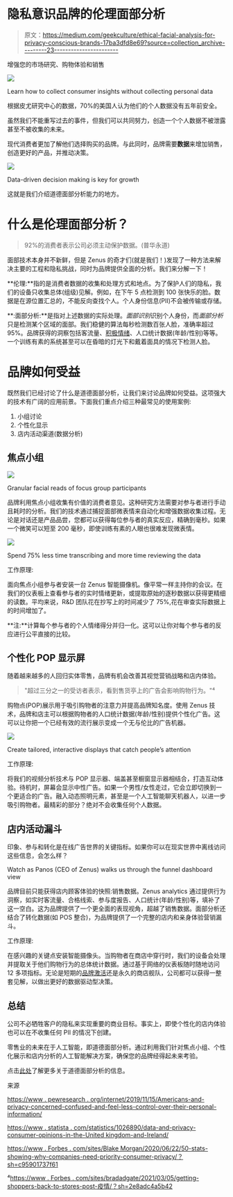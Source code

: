 # 隐私意识品牌的伦理面部分析

> 原文：<https://medium.com/geekculture/ethical-facial-analysis-for-privacy-conscious-brands-17ba3dfd8e69?source=collection_archive---------23----------------------->

增强您的市场研究、购物体验和销售

![](img/d9f3f0992af4a463727e4c6d6914902e.png)

Learn how to collect consumer insights without collecting personal data

根据皮尤研究中心的数据，70%的美国人认为他们的个人数据没有五年前安全。

虽然我们不能重写过去的事件，但我们可以共同努力，创造一个个人数据不被泄露甚至不被收集的未来。

现代消费者更加了解他们选择购买的品牌。与此同时，品牌需要**数据**来增加销售，创造更好的产品，并推动决策。

![](img/6c6ee65c142fcffd6b8b204f81b54f63.png)

Data-driven decision making is key for growth

这就是我们介绍道德面部分析能力的地方。

# 什么是伦理面部分析？

> 92%的消费者表示公司必须主动保护数据。(普华永道)

面部技术本身并不新鲜，但是 Zenus 的奇才们(就是我们！)发现了一种方法来解决主要的工程和隐私挑战，同时为品牌提供全面的分析。我们来分解一下！

**伦理:**指的是消费者数据的收集和处理方式和地点。为了保护人们的隐私，我们的设备只收集总体(组级)见解。例如，在下午 5 点检测到 100 张快乐的脸。数据是在源位置汇总的，不能反向查找个人。个人身份信息(PII)不会被传输或存储。

**:面部分析:**是指对上述数据的实际处理。*面部识别*识别个人身份，而*面部分析*只是检测某个区域的面部。我们稳健的算法每秒检测数百张人脸，准确率超过 95%。品牌获得的洞察包括客流量、[积极情绪](/mlearning-ai/how-to-collect-in-store-retail-analytics-on-a-massive-scale-8d33a68b8212)、人口统计数据(年龄/性别)等等。一个训练有素的系统甚至可以在昏暗的灯光下和戴着面具的情况下检测人脸。

# 品牌如何受益

既然我们已经讨论了什么是道德面部分析，让我们来讨论品牌如何受益。这项强大的技术有广阔的应用前景。下面我们重点介绍三种最常见的使用案例:

1.  小组讨论
2.  个性化显示
3.  店内活动渠道(数据分析)

## **焦点小组**

![](img/db418380af9e8f43ef13645b6c4686bd.png)

Granular facial reads of focus group participants

品牌利用焦点小组收集有价值的消费者意见。这种研究方法需要对参与者进行手动且耗时的分析。我们的技术通过捕捉面部微表情来自动化和增强数据收集过程。无论是对话还是产品品尝，您都可以获得每位参与者的真实反应，精确到毫秒。如果一个微笑可以短至 200 毫秒，即使训练有素的人眼也很难发现微表情。

![](img/a924c3caada1bfdc6a21501ba2c16efd.png)

Spend 75% less time transcribing and more time reviewing the data

工作原理:

面向焦点小组参与者安装一台 Zenus 智能摄像机。像平常一样主持你的会议。在我们的仪表板上查看参与者的实时情绪更新，或提取原始的逐秒数据以获得更精细的读数。平均来说，R&D 团队花在抄写上的时间减少了 75%,花在审查实际数据上的时间增加了。

**注:**计算每个参与者的个人情绪得分并归一化。这可以让你对每个参与者的反应进行公平直接的比较。

## **个性化 POP 显示屏**

随着越来越多的人回归实体零售，品牌有机会改善其视觉营销战略和店内体验。

> "超过三分之一的受访者表示，看到售货亭上的广告会影响购物行为。"⁴

购物点(POP)展示用于吸引购物者的注意力并提高品牌知名度。使用 Zenus 技术，品牌和店主可以根据购物者的人口统计数据(年龄/性别)提供个性化广告。这可以让你把一个已经有效的流行展示变成一个无与伦比的广告机器。

![](img/710bd716a4fdb156167dad9617647fc0.png)

Create tailored, interactive displays that catch people’s attention

工作原理:

将我们的视频分析技术与 POP 显示器、端盖甚至橱窗显示器相结合，打造互动体验。待机时，屏幕会显示中性广告。如果一个男性/女性走过，它会立即切换到一个更适合的广告。融入动态照明元素，甚至是一个人工智能聊天机器人，以进一步吸引购物者。最精彩的部分？绝对不会收集任何个人数据。

## **店内活动漏斗**

印象、参与和转化是在线广告世界的关键指标。如果你可以在现实世界中离线访问这些信息，会怎么样？

Watch as Panos (CEO of Zenus) walks us through the funnel dashboard view

品牌目前只能获得店内顾客体验的快照:销售数据。Zenus analytics 通过提供行为洞察，如实时客流量、合格线索、参与度报告、人口统计(年龄/性别)等，填补了这一空白。这为品牌提供了一个更全面的表现视角，超越了销售数据。面部分析还结合了转化数据(如 POS 整合)，为品牌提供了一个完整的店内和亲身体验营销漏斗。

工作原理:

在感兴趣的关键点安装智能摄像头。当购物者在商店中穿行时，我们的设备会处理并提取关于他们购物行为的总体统计数据。通过基于网络的仪表板随时随地访问 12 多项指标。无论是短期的[品牌激活](http://nyfta.org/2020/10/19/why-your-brand-activation-should-be-data-driven)还是永久的商店舰队，公司都可以获得一整套见解，以做出更好的数据驱动型决策。

## 总结

公司不必牺牲客户的隐私来实现重要的商业目标。事实上，即使个性化的店内体验也可以在不收集任何 PII 的情况下创建。

零售业的未来在于人工智能，即道德面部分析。通过利用我们针对焦点小组、个性化展示和店内分析的人工智能解决方案，确保您的品牌经得起未来考验。

点击[此处](https://www.zenus.ai)了解更多关于道德面部分析的信息。

来源

[https://www . pewresearch . org/internet/2019/11/15/Americans-and-privacy-concerned-confused-and-feel-less-control-over-their-personal-information/](https://www.pewresearch.org/internet/2019/11/15/americans-and-privacy-concerned-confused-and-feeling-lack-of-control-over-their-personal-information/)

[https://www . statista . com/statistics/1026890/data-and-privacy-consumer-opinions-in-the-United kingdom-and-Ireland/](https://www.statista.com/statistics/1026890/data-and-privacy-consumer-opinions-in-the-united-kingdom-and-ireland/)

[https://www . Forbes . com/sites/Blake Morgan/2020/06/22/50-stats-showing-why-companies-need-priority-consumer-privacy/？sh=c95901737f61](https://www.forbes.com/sites/blakemorgan/2020/06/22/50-stats-showing-why-companies-need-to-prioritize-consumer-privacy/?sh=c95901737f61)

⁴[https://www . Forbes . com/sites/bradadgate/2021/03/05/getting-shoppers-back-to-stores-post-疫情/？sh=2e8adc4a5b42](https://www.forbes.com/sites/bradadgate/2021/03/05/getting-shoppers-back-to-stores-post-pandemic/?sh=2e8adc4a5b42)